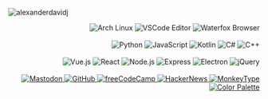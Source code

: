 <img
    src="https://github-readme-stats.vercel.app/api?username=alexanderdavidj&count_private=true&hide_border=true&bg_color=1a1b26&text_color=a9b1d6&title_color=bbb0d0"
    alt="alexanderdavidj"
/>
<br />
<div align="right">
    <div id="githubProfile">
        <div>
            <div>
                <img
                    alt="Arch Linux"
                    src="https://img.shields.io/badge/Arch%20Linux-1a1b26.svg?logo=arch-linux&style=for-the-badge"
                />
                <img
                    alt="VSCode Editor"
                    src="https://img.shields.io/badge/VSCode%20Editor-1a1b26.svg?logo=visual-studio-code&style=for-the-badge"
                />
                <img
                    alt="Waterfox Browser"
                    src="https://img.shields.io/badge/Waterfox%20Browser-1a1b26.svg?logo=firefox&logoColor=008ce9&style=for-the-badge"
                />
            </div>
            <br />
            <div>
                <img
                    alt="Python"
                    src="https://img.shields.io/badge/Python-1a1b26.svg?logo=python&style=for-the-badge"
                />
                <img
                    alt="JavaScript"
                    src="https://img.shields.io/badge/JavaScript-1a1b26.svg?logo=javascript&style=for-the-badge"
                />
                <img
                    alt="Kotlin"
                    src="https://img.shields.io/badge/Kotlin-1a1b26.svg?logo=kotlin&style=for-the-badge"
                />
                <img
                    alt="C#"
                    src="https://img.shields.io/badge/C%23-1a1b26.svg?logo=c-sharp&style=for-the-badge"
                />
                <img
                    alt="C++"
                    src="https://img.shields.io/badge/C++-1a1b26.svg?logo=c%2b%2b&style=for-the-badge"
                />
            </div>
            <br />
            <div>
                <img
                    alt="Vue.js"
                    src="https://img.shields.io/badge/Vue.js-1a1b26.svg?logo=vue.js&style=for-the-badge"
                />
                <img
                    alt="React"
                    src="https://img.shields.io/badge/React-1a1b26.svg?logo=react&style=for-the-badge"
                />
                <img
                    alt="Node.js"
                    src="https://img.shields.io/badge/Node.js-1a1b26.svg?logo=node.js&style=for-the-badge"
                />
                <img
                    alt="Express"
                    src="https://img.shields.io/badge/Express-1a1b26.svg?logo=express&style=for-the-badge"
                />
                <img
                    alt="Electron"
                    src="https://img.shields.io/badge/Electron-1a1b26.svg?logo=electron&style=for-the-badge"
                />
                <img
                    alt="jQuery"
                    src="https://img.shields.io/badge/jQuery-1a1b26.svg?logo=jquery&style=for-the-badge"
                />
            </div>
            <br />
            <div>
                <a href="https://mastodon.social/web/@alexmastodon">
                    <img
                        alt="Mastodon"
                        src="https://img.shields.io/mastodon/follow/107079290442548638?color=a9b1d6&domain=https%3A%2F%2Fmastodon.social&label=mastodon&logoColor=f5f5f5&logo=mastodon&style=for-the-badge&labelColor=1a1b26"
                    />
                </a>
                <a href="https://github.com/alexanderdavidj">
                    <img
                        alt="GitHub"
                        src="https://img.shields.io/github/followers/alexanderdavidj?color=a9b1d6&label=github&logo=GITHUB&style=for-the-badge&labelColor=1a1b26"
                    />
                </a>
                <a href="https://freecodecamp.org/alexanderdavidj">
                    <img
                        alt="freeCodeCamp"
                        src="https://img.shields.io/freecodecamp/points/alexanderdavidj?color=a9b1d6&label=freecodecamp&logo=freecodecamp&style=for-the-badge&labelColor=1a1b26"
                    />
                </a>
                <a href="https://news.ycombinator.com/user?id=printf_alex_">
                    <img
                        alt="HackerNews"
                        src="https://img.shields.io/hackernews/user-karma/printf_alex_?color=a9b1d6&label=hackernews&logo=ycombinator&logoColor=ffffff&style=for-the-badge&labelColor=1a1b26"
                    />
                </a>
                <a href="https://monkeytype.com/profile/alexanderdavidj">
                    <img
                        alt="MonkeyType"
                        src="https://img.shields.io/badge/MonkeyType-1a1b26.svg?style=for-the-badge"
                    />
                </a>
            </div>
            <a href="https://github.com/alexanderdavidj/alexanderdavidj/blob/main/color-palette.md">
                <img
                    alt="Color Palette"
                    src="https://img.shields.io/badge/Color%20Palette-1a1b26?style=for-the-badge"
                />
            </a>
        </div>
    </div>
</div>
